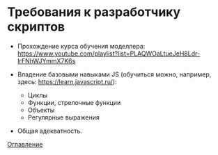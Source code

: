 # Требования к разработчику скриптов

* Прохождение курса обучения моделлера: https://www.youtube.com/playlist?list=PLAQWOaLtueJeH8Ldr-lrFNhWJYmmX7K6s

* Владение базовыми навыками JS (обучиться можно, например, здесь: https://learn.javascript.ru/): 
  * Циклы
  * Функции, стрелочные функции
  * Объекты
  * Регулярные выражения

* Общая адекватность.


[Оглавление](README.md)